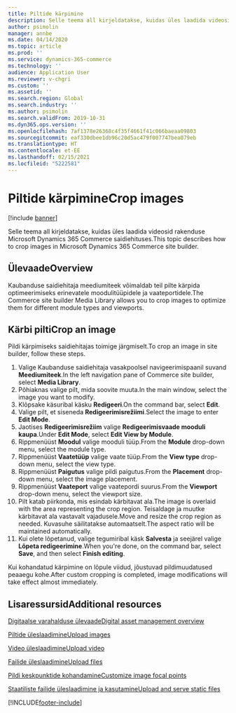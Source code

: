 ```yaml
---
title: Piltide kärpimine
description: Selle teema all kirjeldatakse, kuidas üles laadida videosid rakenduse Microsoft Dynamics 365 Commerce saidiehituses.
author: psimolin
manager: annbe
ms.date: 04/14/2020
ms.topic: article
ms.prod: ''
ms.service: dynamics-365-commerce
ms.technology: ''
audience: Application User
ms.reviewer: v-chgri
ms.custom: ''
ms.assetid: ''
ms.search.region: Global
ms.search.industry: ''
ms.author: psimolin
ms.search.validFrom: 2019-10-31
ms.dyn365.ops.version: ''
ms.openlocfilehash: 7af1378e26368c4f35f4661f41c066baeaa09803
ms.sourcegitcommit: eaf330dbee1db96c20d5ac479f007747bea079eb
ms.translationtype: HT
ms.contentlocale: et-EE
ms.lasthandoff: 02/15/2021
ms.locfileid: "5222581"
---
```

# <a name="crop-images"></a><span data-ttu-id="3da60-103">Piltide kärpimine</span><span class="sxs-lookup"><span data-stu-id="3da60-103">Crop images</span></span>

[!include [banner](includes/banner.md)]

<span data-ttu-id="3da60-104">Selle teema all kirjeldatakse, kuidas üles laadida videosid rakenduse Microsoft Dynamics 365 Commerce saidiehituses.</span><span class="sxs-lookup"><span data-stu-id="3da60-104">This topic describes how to crop images in Microsoft Dynamics 365 Commerce site builder.</span></span>

## <a name="overview"></a><span data-ttu-id="3da60-105">Ülevaade</span><span class="sxs-lookup"><span data-stu-id="3da60-105">Overview</span></span>

<span data-ttu-id="3da60-106">Kaubanduse saidiehitaja meediumiteek võimaldab teil pilte kärpida optimeerimiseks erinevatele moodulitüüpidele ja vaateportidele.</span><span class="sxs-lookup"><span data-stu-id="3da60-106">The Commerce site builder Media Library allows you to crop images to optimize them for different module types and viewports.</span></span>

## <a name="crop-an-image"></a><span data-ttu-id="3da60-107">Kärbi pilti</span><span class="sxs-lookup"><span data-stu-id="3da60-107">Crop an image</span></span>

<span data-ttu-id="3da60-108">Pildi kärpimiseks saidiehitajas toimige järgmiselt.</span><span class="sxs-lookup"><span data-stu-id="3da60-108">To crop an image in site builder, follow these steps.</span></span>

1. <span data-ttu-id="3da60-109">Valige Kaubanduse saidiehitaja vasakpoolsel navigeerimispaanil suvand **Meediumiteek**.</span><span class="sxs-lookup"><span data-stu-id="3da60-109">In the left navigation pane of Commerce site builder, select **Media Library**.</span></span>
1. <span data-ttu-id="3da60-110">Põhiaknas valige pilt, mida soovite muuta.</span><span class="sxs-lookup"><span data-stu-id="3da60-110">In the main window, select the image you want to modify.</span></span>
1. <span data-ttu-id="3da60-111">Klõpsake käsuribal käsku **Redigeeri**.</span><span class="sxs-lookup"><span data-stu-id="3da60-111">On the command bar, select **Edit**.</span></span>
1. <span data-ttu-id="3da60-112">Valige pilt, et siseneda **Redigeerimisrežiimi**.</span><span class="sxs-lookup"><span data-stu-id="3da60-112">Select the image to enter **Edit Mode**.</span></span>
1. <span data-ttu-id="3da60-113">Jaotises **Redigeerimisrežiim** valige **Redigeerimisvaade mooduli kaupa**.</span><span class="sxs-lookup"><span data-stu-id="3da60-113">Under **Edit Mode**, select **Edit View by Module**.</span></span>
1. <span data-ttu-id="3da60-114">Rippmenüüst **Moodul** valige mooduli tüüp.</span><span class="sxs-lookup"><span data-stu-id="3da60-114">From the **Module** drop-down menu, select the module type.</span></span>
1. <span data-ttu-id="3da60-115">Rippmenüüst **Vaatetüüp** valige vaate tüüp.</span><span class="sxs-lookup"><span data-stu-id="3da60-115">From the **View type** drop-down menu, select the view type.</span></span>
1. <span data-ttu-id="3da60-116">Rippmenüüst **Paigutus** valige pildi paigutus.</span><span class="sxs-lookup"><span data-stu-id="3da60-116">From the **Placement** drop-down menu, select the image placement.</span></span>
1. <span data-ttu-id="3da60-117">Rippmenüüst **Vaateport** valige vaatepordi suurus.</span><span class="sxs-lookup"><span data-stu-id="3da60-117">From the **Viewport** drop-down menu, select the viewport size.</span></span>
1. <span data-ttu-id="3da60-118">Pilt katab piirkonda, mis esindab kärbitavat ala.</span><span class="sxs-lookup"><span data-stu-id="3da60-118">The image is overlaid with the area representing the crop region.</span></span> <span data-ttu-id="3da60-119">Teisaldage ja muutke kärbitavat ala vastavalt vajadusele.</span><span class="sxs-lookup"><span data-stu-id="3da60-119">Move and resize the crop region as needed.</span></span> <span data-ttu-id="3da60-120">Kuvasuhe säilitatakse automaatselt.</span><span class="sxs-lookup"><span data-stu-id="3da60-120">The aspect ratio will be maintained automatically.</span></span>
1. <span data-ttu-id="3da60-121">Kui olete lõpetanud, valige tegumiribal käsk **Salvesta** ja seejärel valige **Lõpeta redigeerimine**.</span><span class="sxs-lookup"><span data-stu-id="3da60-121">When you're done, on the command bar, select **Save**, and then select **Finish editing**.</span></span> 

<span data-ttu-id="3da60-122">Kui kohandatud kärpimine on lõpule viidud, jõustuvad pildimuudatused peaaegu kohe.</span><span class="sxs-lookup"><span data-stu-id="3da60-122">After custom cropping is completed, image modifications will take effect almost immediately.</span></span>

## <a name="additional-resources"></a><span data-ttu-id="3da60-123">Lisaressursid</span><span class="sxs-lookup"><span data-stu-id="3da60-123">Additional resources</span></span>

[<span data-ttu-id="3da60-124">Digitaalse varahalduse ülevaade</span><span class="sxs-lookup"><span data-stu-id="3da60-124">Digital asset management overview</span></span>](dam-overview.md)

[<span data-ttu-id="3da60-125">Piltide üleslaadimine</span><span class="sxs-lookup"><span data-stu-id="3da60-125">Upload images</span></span>](dam-upload-images.md)

[<span data-ttu-id="3da60-126">Video üleslaadimine</span><span class="sxs-lookup"><span data-stu-id="3da60-126">Upload video</span></span>](dam-upload-video.md)

[<span data-ttu-id="3da60-127">Failide üleslaadimine</span><span class="sxs-lookup"><span data-stu-id="3da60-127">Upload files</span></span>](dam-upload-files.md)

[<span data-ttu-id="3da60-128">Pildi keskpunktide kohandamine</span><span class="sxs-lookup"><span data-stu-id="3da60-128">Customize image focal points</span></span>](dam-custom-focal-point.md)

[<span data-ttu-id="3da60-129">Staatiliste failide üleslaadimine ja kasutamine</span><span class="sxs-lookup"><span data-stu-id="3da60-129">Upload and serve static files</span></span>](upload-serve-static-files.md)


[!INCLUDE[footer-include](../includes/footer-banner.md)]
